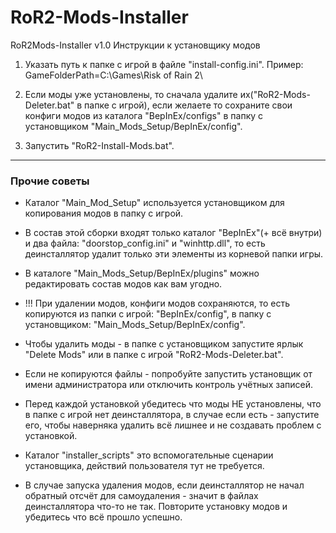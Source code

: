 # RoR2-Mods-Installer

RoR2Mods-Installer v1.0
Инструкции к установщику модов

1. Указать путь к папке с игрой в файле "install-config.ini".
Пример: GameFolderPath=С:\Games\Risk of Rain 2\

2. Если моды уже установлены, то сначала удалите их("RoR2-Mods-Deleter.bat" в папке с игрой), если желаете то сохраните свои конфиги модов из каталога "BepInEx/configs" в папку с установщиком "Main_Mods_Setup/BepInEx/config".

3. Запустить "RoR2-Install-Mods.bat".
----------------------------------------------------
### Прочие советы

- Каталог "Main_Mod_Setup" используется установщиком для копирования модов в папку с игрой.

- В состав этой сборки входят только каталог "BepInEx"(+ всё внутри) и два файла: "doorstop_config.ini" и "winhttp.dll", то есть деинсталлятор удалит только эти элементы из корневой папки игры.

- В каталоге "Main_Mods_Setup/BepInEx/plugins" можно редактировать состав модов как вам угодно.

- !!! При удалении модов, конфиги модов сохраняются, то есть копируются из папки с игрой: "BepInEx/config", в папку с установщиком: "Main_Mods_Setup/BepInEx/config".

- Чтобы удалить моды - в папке с установщиком запустите ярлык "Delete Mods" или в папке с игрой "RoR2-Mods-Deleter.bat".

- Если не копируются файлы - попробуйте запустить установщик от имени администратора или отключить контроль учётных записей.

- Перед каждой установкой убедитесь что моды НЕ установлены, что в папке с игрой нет деинсталлятора, в случае если есть - запустите его, чтобы наверняка удалить всё лишнее и не создавать проблем с установкой.

- Каталог "installer_scripts" это вспомогательные сценарии установщика, действий пользователя тут не требуется.

- В случае запуска удаления модов, если деинсталлятор не начал обратный отсчёт для самоудаления - значит в файлах деинсталлятора что-то не так. Повторите установку модов и убедитесь что всё прошло успешно.
